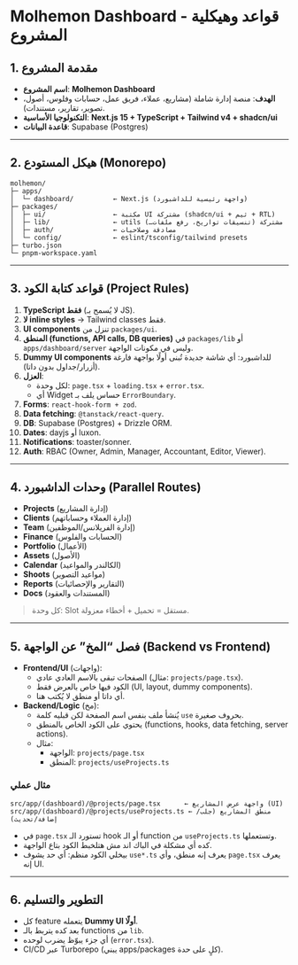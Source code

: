 # Molhemon Dashboard - قواعد وهيكلية المشروع

## 1. مقدمة المشروع

*   **اسم المشروع**: **Molhemon Dashboard**
*   **الهدف**: منصة إدارة شاملة (مشاريع، عملاء، فريق عمل، حسابات وفلوس، أصول، تصوير، تقارير، مستندات).
*   **التكنولوجيا الأساسية**: **Next.js 15 + TypeScript + Tailwind v4 + shadcn/ui**
*   **قاعدة البيانات**: Supabase (Postgres)

---

## 2. هيكل المستودع (Monorepo)

```
molhemon/
├─ apps/
│  └─ dashboard/          ← Next.js (واجهة رئيسية للداشبورد)
├─ packages/
│  ├─ ui/                 ← مكتبة UI مشتركة (shadcn/ui + ثيم + RTL)
│  ├─ lib/                ← utils مشتركة (تنسيقات تواريخ، رفع ملفات…)
│  ├─ auth/               ← مصادقة وصلاحيات
│  └─ config/             ← eslint/tsconfig/tailwind presets
├─ turbo.json
└─ pnpm-workspace.yaml
```

---

## 3. قواعد كتابة الكود (Project Rules)

1.  **TypeScript فقط** (لا يُسمح بـ JS).
2.  **لا inline styles** → Tailwind classes فقط.
3.  **UI components** تنزل من `packages/ui`.
4.  **المنطق (functions, API calls, DB queries)** في `packages/lib` أو `apps/dashboard/server` وليس في مكونات الواجهة.
5.  **Dummy UI components** للداشبورد: أي شاشة جديدة تُبنى أولًا بواجهة فارغة (أزرار/جداول بدون داتا).
6.  **العزل**:
    *   لكل وحدة: `page.tsx` + `loading.tsx` + `error.tsx`.
    *   أي Widget حساس يلف بـ `ErrorBoundary`.
7.  **Forms**: `react-hook-form + zod`.
8.  **Data fetching**: `@tanstack/react-query`.
9.  **DB**: Supabase (Postgres) + Drizzle ORM.
10. **Dates**: dayjs أو luxon.
11. **Notifications**: toaster/sonner.
12. **Auth**: RBAC (Owner, Admin, Manager, Accountant, Editor, Viewer).

---

## 4. وحدات الداشبورد (Parallel Routes)

*   **Projects** (إدارة المشاريع)
*   **Clients** (إدارة العملاء وحساباتهم)
*   **Team** (إدارة الفريلانس/الموظفين)
*   **Finance** (الحسابات والفلوس)
*   **Portfolio** (الأعمال)
*   **Assets** (الأصول)
*   **Calendar** (الكالندر والمواعيد)
*   **Shoots** (مواعيد التصوير)
*   **Reports** (التقارير والإحصائيات)
*   **Docs** (المستندات والعقود)

> كل وحدة: Slot مستقل = تحميل + أخطاء معزولة.

---

## 5. فصل “المخ” عن الواجهة (Backend vs Frontend)

*   **Frontend/UI** (واجهات):
    *   الصفحات تبقى بالاسم العادي عادي (مثال: `projects/page.tsx`).
    *   الكود فيها خاص بالعرض فقط (UI, layout, dummy components).
    *   أي داتا أو منطق لا يُكتب هنا.
*   **Backend/Logic** (مخ):
    *   يُنشأ ملف بنفس اسم الصفحة لكن قبليه كلمة `use` بحروف صغيرة.
    *   يحتوي على الكود الخاص بالمنطق (functions, hooks, data fetching, server actions).
    *   مثال:
        *   الواجهة: `projects/page.tsx`
        *   المنطق: `projects/useProjects.ts`

### مثال عملي

```
src/app/(dashboard)/@projects/page.tsx      ← واجهة عرض المشاريع (UI)
src/app/(dashboard)/@projects/useProjects.ts ← منطق المشاريع (جلب/إضافة/تحديث)
```

*   في `page.tsx` تستورد الـ hook أو الـ function من `useProjects.ts` وتستعملها.
*   كده أي مشكلة في الباك اند مش هتلخبط الكود بتاع الواجهة.
*   بيخلي الكود منظم: أي حد يشوف `use*.ts` يعرف إنه منطق، وأي `page.tsx` يعرف إنه UI.

---

## 6. التطوير والتسليم

*   كل feature يتعمله **Dummy UI أولًا**.
*   بعد كده يتربط بالـ functions من `lib`.
*   أي جزء يبوّظ يضرب لوحده (`error.tsx`).
*   CI/CD عبر Turborepo (يبني apps/packages كلٍ على حدة).
